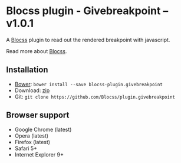 # Blocss plugin - Givebreakpoint – v1.0.1

A [Blocss](https://github.com/Blocss/blocss/) plugin to read out the rendered breakpoint with javascript.

Read more about [Blocss](https://blocss.github.io/blocss).

## Installation

* [Bower](http://bower.io/): `bower install --save blocss-plugin.givebreakpoint`
* Download: [zip](https://github.com/Blocss/plugin.givebreakpoint/zipball/master)
* Git: `git clone https://github.com/Blocss/plugin.givebreakpoint`

## Browser support

* Google Chrome (latest)
* Opera (latest)
* Firefox (latest)
* Safari 5+
* Internet Explorer 9+